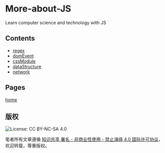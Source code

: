 # More-about-JS
Learn computer science and technology with JS

## Contents

* [regex](regex/README.md)
* [domEvent](domEvent/README.md)
* [cssModule](cssModule/README.md)
* [dataStructure](dataStructure/README.md)
* [network](network/README.md)

## Pages
[home](https://colinchen2.github.io/More-About-JS/)

## 版权

![License: CC BY-NC-SA 4.0](https://img.shields.io/badge/License-CC%20BY--NC--SA%204.0-lightgrey.svg)

笔者所有文章遵循 [知识共享 署名 - 非商业性使用 - 禁止演绎 4.0 国际许可协议](https://creativecommons.org/licenses/by-nc-nd/4.0/deed.zh)，欢迎转载，尊重版权。
